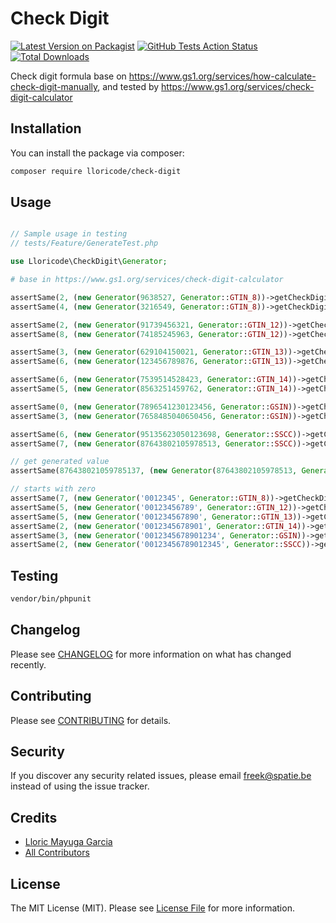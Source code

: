 # Check Digit

[![Latest Version on Packagist](https://img.shields.io/packagist/v/lloricode/check-digit.svg?style=flat-square)](https://packagist.org/packages/lloricode/check-digit)
[![GitHub Tests Action Status](https://img.shields.io/github/workflow/status/lloricode/check-digit/Tests?label=tests)](https://github.com/lloricode/check-digit/actions?query=workflow%3ATests+branch%3Amaster)
[![Total Downloads](https://img.shields.io/packagist/dt/lloricode/check-digit.svg?style=flat-square)](https://packagist.org/packages/lloricode/check-digit)


Check digit formula base on https://www.gs1.org/services/how-calculate-check-digit-manually,
and tested by https://www.gs1.org/services/check-digit-calculator

## Installation

You can install the package via composer:

```bash
composer require lloricode/check-digit
```

## Usage

``` php

// Sample usage in testing
// tests/Feature/GenerateTest.php

use Lloricode\CheckDigit\Generator;

# base in https://www.gs1.org/services/check-digit-calculator

assertSame(2, (new Generator(9638527, Generator::GTIN_8))->getCheckDigit());
assertSame(4, (new Generator(3216549, Generator::GTIN_8))->getCheckDigit());

assertSame(2, (new Generator(91739456321, Generator::GTIN_12))->getCheckDigit());
assertSame(8, (new Generator(74185245963, Generator::GTIN_12))->getCheckDigit());

assertSame(3, (new Generator(629104150021, Generator::GTIN_13))->getCheckDigit());
assertSame(6, (new Generator(123456789876, Generator::GTIN_13))->getCheckDigit());

assertSame(6, (new Generator(7539514528423, Generator::GTIN_14))->getCheckDigit());
assertSame(5, (new Generator(8563251459762, Generator::GTIN_14))->getCheckDigit());

assertSame(0, (new Generator(7896541230123456, Generator::GSIN))->getCheckDigit());
assertSame(3, (new Generator(7658485040650456, Generator::GSIN))->getCheckDigit());

assertSame(6, (new Generator(95135623050123698, Generator::SSCC))->getCheckDigit());
assertSame(7, (new Generator(87643802105978513, Generator::SSCC))->getCheckDigit());

// get generated value
assertSame(876438021059785137, (new Generator(87643802105978513, Generator::SSCC))->getValue());

// starts with zero
assertSame(7, (new Generator('0012345', Generator::GTIN_8))->getCheckDigit());
assertSame(5, (new Generator('00123456789', Generator::GTIN_12))->getCheckDigit());
assertSame(5, (new Generator('001234567890', Generator::GTIN_13))->getCheckDigit());
assertSame(2, (new Generator('0012345678901', Generator::GTIN_14))->getCheckDigit());
assertSame(3, (new Generator('0012345678901234', Generator::GSIN))->getCheckDigit());
assertSame(2, (new Generator('00123456789012345', Generator::SSCC))->getCheckDigit());
```

## Testing

``` bash
vendor/bin/phpunit
```

## Changelog

Please see [CHANGELOG](CHANGELOG.md) for more information on what has changed recently.

## Contributing

Please see [CONTRIBUTING](.github/CONTRIBUTING.md) for details.

## Security

If you discover any security related issues, please email freek@spatie.be instead of using the issue tracker.

## Credits

- [Lloric Mayuga Garcia](https://github.com/lloricode)
- [All Contributors](../../contributors)

## License

The MIT License (MIT). Please see [License File](LICENSE.md) for more information.
